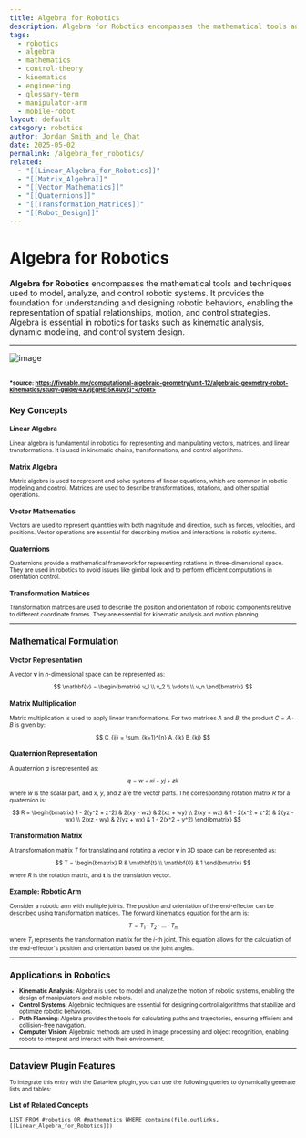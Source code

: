 ```yaml
---
title: Algebra for Robotics
description: Algebra for Robotics encompasses the mathematical tools and techniques used to model, analyze, and control robotic systems, providing the foundation for understanding and designing robotic behaviors.
tags:
  - robotics
  - algebra
  - mathematics
  - control-theory
  - kinematics
  - engineering
  - glossary-term
  - manipulator-arm
  - mobile-robot
layout: default
category: robotics
author: Jordan_Smith_and_le_Chat
date: 2025-05-02
permalink: /algebra_for_robotics/
related:
  - "[[Linear_Algebra_for_Robotics]]"
  - "[[Matrix_Algebra]]"
  - "[[Vector_Mathematics]]"
  - "[[Quaternions]]"
  - "[[Transformation_Matrices]]"
  - "[[Robot_Design]]"
---
```


# Algebra for Robotics

**Algebra for Robotics** encompasses the mathematical tools and techniques used to model, analyze, and control robotic systems. It provides the foundation for understanding and designing robotic behaviors, enabling the representation of spatial relationships, motion, and control strategies. Algebra is essential in robotics for tasks such as kinematic analysis, dynamic modeling, and control system design.

---
![image](https://github.com/user-attachments/assets/aa87c575-50c8-4544-9baa-accae14018f9)


<font size=1>*source: https://fiveable.me/computational-algebraic-geometry/unit-12/algebraic-geometry-robot-kinematics/study-guide/4XvjEgHEI5K8uvZj*</font>
---

## Key Concepts

### Linear Algebra

Linear algebra is fundamental in robotics for representing and manipulating vectors, matrices, and linear transformations. It is used in kinematic chains, transformations, and control algorithms.

### Matrix Algebra

Matrix algebra is used to represent and solve systems of linear equations, which are common in robotic modeling and control. Matrices are used to describe transformations, rotations, and other spatial operations.

### Vector Mathematics

Vectors are used to represent quantities with both magnitude and direction, such as forces, velocities, and positions. Vector operations are essential for describing motion and interactions in robotic systems.

### Quaternions

Quaternions provide a mathematical framework for representing rotations in three-dimensional space. They are used in robotics to avoid issues like gimbal lock and to perform efficient computations in orientation control.

### Transformation Matrices

Transformation matrices are used to describe the position and orientation of robotic components relative to different coordinate frames. They are essential for kinematic analysis and motion planning.

---

## Mathematical Formulation

### Vector Representation

A vector $\mathbf{v}$ in $n$-dimensional space can be represented as:

$$
\mathbf{v} = \begin{bmatrix} v_1 \\ v_2 \\ \vdots \\ v_n \end{bmatrix}
$$

### Matrix Multiplication

Matrix multiplication is used to apply linear transformations. For two matrices $A$ and $B$, the product $C = A \cdot B$ is given by:

$$
C_{ij} = \sum_{k=1}^{n} A_{ik} B_{kj}
$$

### Quaternion Representation

A quaternion $q$ is represented as:

$$
q = w + xi + yj + zk
$$

where $w$ is the scalar part, and $x$, $y$, and $z$ are the vector parts. The corresponding rotation matrix $R$ for a quaternion is:

$$
R = \begin{bmatrix}
1 - 2(y^2 + z^2) & 2(xy - wz) & 2(xz + wy) \\
2(xy + wz) & 1 - 2(x^2 + z^2) & 2(yz - wx) \\
2(xz - wy) & 2(yz + wx) & 1 - 2(x^2 + y^2)
\end{bmatrix}
$$

### Transformation Matrix

A transformation matrix $T$ for translating and rotating a vector $\mathbf{v}$ in 3D space can be represented as:

$$
T = \begin{bmatrix}
R & \mathbf{t} \\
\mathbf{0} & 1
\end{bmatrix}
$$

where $R$ is the rotation matrix, and $\mathbf{t}$ is the translation vector.

### Example: Robotic Arm

Consider a robotic arm with multiple joints. The position and orientation of the end-effector can be described using transformation matrices. The forward kinematics equation for the arm is:

$$
T = T_1 \cdot T_2 \cdot \ldots \cdot T_n
$$

where $T_i$ represents the transformation matrix for the $i$-th joint. This equation allows for the calculation of the end-effector's position and orientation based on the joint angles.

---

## Applications in Robotics

- **Kinematic Analysis**: Algebra is used to model and analyze the motion of robotic systems, enabling the design of manipulators and mobile robots.
- **Control Systems**: Algebraic techniques are essential for designing control algorithms that stabilize and optimize robotic behaviors.
- **Path Planning**: Algebra provides the tools for calculating paths and trajectories, ensuring efficient and collision-free navigation.
- **Computer Vision**: Algebraic methods are used in image processing and object recognition, enabling robots to interpret and interact with their environment.

---

## Dataview Plugin Features

To integrate this entry with the Dataview plugin, you can use the following queries to dynamically generate lists and tables:

### List of Related Concepts

```dataview
LIST FROM #robotics OR #mathematics WHERE contains(file.outlinks, [[Linear_Algebra_for_Robotics]])

